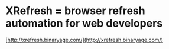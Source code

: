 <!--
id: 395019450
link: http://tumblr.atmos.org/post/395019450/xrefresh-browser-refresh-automation-for-web
slug: xrefresh-browser-refresh-automation-for-web
date: Wed Feb 17 2010 10:24:54 GMT-0800 (PST)
publish: 2010-02-017
tags: 
title: XRefresh = browser refresh automation for web developers
-->


XRefresh = browser refresh automation for web developers
========================================================

[http://xrefresh.binaryage.com/](http://xrefresh.binaryage.com/)

